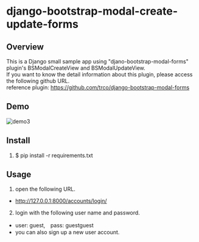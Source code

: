 # django-bootstrap-modal-create-update-forms

## Overview
This is a Django small sample app using "djano-bootstrap-modal-forms" plugin's BSModalCreateView and BSModalUpdateView.  
If you want to know the detail information about this plugin, please access the following github URL.  
reference plugin: https://github.com/trco/django-bootstrap-modal-forms

## Demo
![demo3](https://user-images.githubusercontent.com/59159469/77242070-f8ba8680-6c3d-11ea-8507-18b0f3c67b8c.gif)

## Install
1. $ pip install -r requirements.txt

## Usage
1. open the following URL.
- http://127.0.0.1:8000/accounts/login/
2. login with the following user name and password.
- user: guest,　pass: guestguest
- you can also sign up a new user account.
